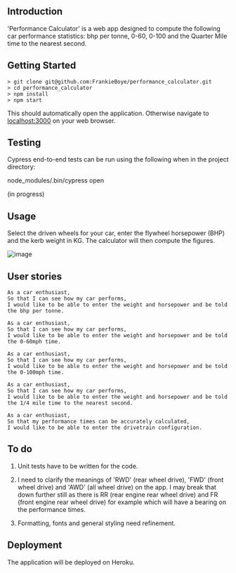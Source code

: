 ## Introduction

'Performance Calculator' is a web app designed to compute the following car performance statistics:
bhp per tonne, 0-60, 0-100 and the Quarter Mile time to the nearest second.

## Getting Started

```
> git clone git@github.com:FrankieBoye/performance_calculator.git
> cd performance_calculator
> npm install
> npm start
```

This should automatically open the application. Otherwise navigate to [localhost:3000](http://localhost:3000/) on your web browser.

## Testing

Cypress end-to-end tests can be run using the following when in the project directory:  

node_modules/.bin/cypress open

(in progress)

## Usage
Select the driven wheels for your car, enter the flywheel horsepower (BHP) and the kerb weight in KG. The calculator will then compute the figures.

![image](https://user-images.githubusercontent.com/44870179/74101562-18d13300-4b33-11ea-8730-0629a8fb8724.png)

## User stories

```
As a car enthusiast,
So that I can see how my car performs,
I would like to be able to enter the weight and horsepower and be told the bhp per tonne.

As a car enthusiast,
So that I can see how my car performs,
I would like to be able to enter the weight and horsepower and be told the 0-60mph time.

As a car enthusiast,
So that I can see how my car performs,
I would like to be able to enter the weight and horsepower and be told the 0-100mph time.

As a car enthusiast,
So that I can see how my car performs,
I would like to be able to enter the weight and horsepower and be told the 1/4 mile time to the nearest second.

As a car enthusiast,
So that my performance times can be accurately calculated,
I would like to be able to enter the drivetrain configuration.
```

## To do

1. Unit tests have to be written for the code.

2. I need to clarify the meanings of 'RWD' (rear wheel drive), 'FWD' (front wheel drive) and 'AWD' (all wheel drive) on the app. I may break that down further still as there is RR (rear engine rear wheel drive) and FR (front engine rear wheel drive) for example which will have a bearing on the performance times.

3. Formatting, fonts and general styling need refinement.

## Deployment

The application will be deployed on Heroku.
